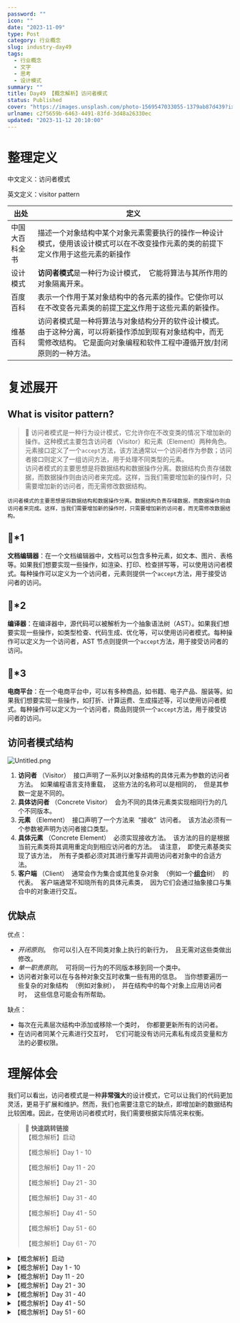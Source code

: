 ```yaml
---
password: ""
icon: ""
date: "2023-11-09"
type: Post
category: 行业概念
slug: industry-day49
tags:
  - 行业概念
  - 文字
  - 思考
  - 设计模式
summary: ""
title: Day49 【概念解析】访问者模式
status: Published
cover: "https://images.unsplash.com/photo-1569547033055-1379ab87d439?ixlib=rb-4.0.3&q=85&fm=jpg&crop=entropy&cs=srgb"
urlname: c2f5659b-6463-4491-83fd-3d48a26330ec
updated: "2023-11-12 20:10:00"
---
```


# 整理定义

中文定义：访问者模式

英文定义：visitor pattern

| 出处           | 定义                                                                                                                                                                                                |
| -------------- | --------------------------------------------------------------------------------------------------------------------------------------------------------------------------------------------------- |
| 中国大百科全书 | 描述一个对象结构中某个对象元素需要执行的操作一种设计模式，使用该设计模式可以在不改变操作元素的类的前提下定义作用于这些元素的新操作                                                                  |
| 设计模式       | **访问者模式**是一种行为设计模式，  它能将算法与其所作用的对象隔离开来。                                                                                                                            |
| 百度百科       | 表示一个作用于某对象结构中的各元素的操作。它使你可以在不改变各元素类的前提[下定义](https://baike.baidu.com/item/%E4%B8%8B%E5%AE%9A%E4%B9%89/658188?fromModule=lemma_inlink)作用于这些元素的新操作。 |
| 维基百科       | 访问者模式是一种将算法与对象结构分开的软件设计模式。 由于这种分离，可以将新操作添加到现有对象结构中，而无需修改结构。 它是面向对象编程和软件工程中遵循开放/封闭原则的一种方法。                     |

# 复述展开

## What is visitor pattern?

> 🎈 访问者模式是一种行为设计模式，它允许你在不改变类的情况下增加新的操作。这种模式主要包含访问者（Visitor）和元素（Element）两种角色。元素接口定义了一个`accept`方法，该方法通常以一个访问者作为参数；访问者接口则定义了一组访问方法，用于处理不同类型的元素。  
> 访问者模式的主要思想是将数据结构和数据操作分离。数据结构负责存储数据，而数据操作则由访问者来完成。这样，当我们需要增加新的操作时，只需要增加新的访问者，而无需修改数据结构。

    访问者模式的主要思想是将数据结构和数据操作分离。数据结构负责存储数据，而数据操作则由访问者来完成。这样，当我们需要增加新的操作时，只需要增加新的访问者，而无需修改数据结构。

## 🌰\*1

**文档编辑器**：在一个文档编辑器中，文档可以包含多种元素，如文本、图片、表格等。如果我们想要实现一些操作，如渲染、打印、检查拼写等，可以使用访问者模式。每种操作可以定义为一个访问者，元素则提供一个`accept`方法，用于接受访问者的访问。

## 🌰\*2

**编译器**：在编译器中，源代码可以被解析为一个抽象语法树（AST）。如果我们想要实现一些操作，如类型检查、代码生成、优化等，可以使用访问者模式。每种操作可以定义为一个访问者，AST 节点则提供一个`accept`方法，用于接受访问者的访问。

## 🌰\*3

**电商平台**：在一个电商平台中，可以有多种商品，如书籍、电子产品、服装等。如果我们想要实现一些操作，如打折、计算运费、生成描述等，可以使用访问者模式。每种操作可以定义为一个访问者，商品则提供一个`accept`方法，用于接受访问者的访问。

## 访问者模式结构

![Untitled.png](https://prod-files-secure.s3.us-west-2.amazonaws.com/dea38628-64dc-40fd-8d17-2efa87e3d554/96415895-366f-48c7-b696-5441fbe4833a/Untitled.png?X-Amz-Algorithm=AWS4-HMAC-SHA256&X-Amz-Content-Sha256=UNSIGNED-PAYLOAD&X-Amz-Credential=AKIAT73L2G45HZZMZUHI%2F20231121%2Fus-west-2%2Fs3%2Faws4_request&X-Amz-Date=20231121T120350Z&X-Amz-Expires=3600&X-Amz-Signature=8e07b4da2b607b40bb799c57464fbc924bf8b1fd92266857e43fc86f31823a81&X-Amz-SignedHeaders=host&x-id=GetObject)

1. **访问者** （Visitor）  接口声明了一系列以对象结构的具体元素为参数的访问者方法。  如果编程语言支持重载，  这些方法的名称可以是相同的，  但是其参数一定是不同的。
2. **具体访问者** （Concrete Visitor）  会为不同的具体元素类实现相同行为的几个不同版本。
3. **元素** （Element）  接口声明了一个方法来  “接收”  访问者。  该方法必须有一个参数被声明为访问者接口类型。
4. **具体元素** （Concrete Element）  必须实现接收方法。  该方法的目的是根据当前元素类将其调用重定向到相应访问者的方法。  请注意，  即使元素基类实现了该方法，  所有子类都必须对其进行重写并调用访问者对象中的合适方法。
5. **客户端** （Client）  通常会作为集合或其他复杂对象  （例如一个[**组合**](https://refactoringguru.cn/design-patterns/composite)树）  的代表。  客户端通常不知晓所有的具体元素类，  因为它们会通过抽象接口与集合中的对象进行交互。

## 优缺点

优点：

- _开闭原则_。  你可以引入在不同类对象上执行的新行为，  且无需对这些类做出修改。
- _单一职责原则_。  可将同一行为的不同版本移到同一个类中。
- 访问者对象可以在与各种对象交互时收集一些有用的信息。  当你想要遍历一些复杂的对象结构  （例如对象树），  并在结构中的每个对象上应用访问者时，  这些信息可能会有所帮助。

缺点：

- 每次在元素层次结构中添加或移除一个类时，  你都要更新所有的访问者。
- 在访问者同某个元素进行交互时，  它们可能没有访问元素私有成员变量和方法的必要权限。

# 理解体会

我们可以看出，访问者模式是一种**非常强大**的设计模式，它可以让我们的代码更加灵活，更易于扩展和维护。然而，我们也需要注意它的缺点，即增加新的数据结构比较困难。因此，在使用访问者模式时，我们需要根据实际情况来权衡。

> 📌 **快速跳转链接**  
> 【概念解析】启动
>
> 【概念解析】Day 1 - 10
>
> 【概念解析】Day 11 - 20
>
> 【概念解析】Day 21 - 30
>
> 【概念解析】Day 31 - 40
>
> 【概念解析】Day 41 - 50
>
> 【概念解析】Day 51 - 60
>
> 【概念解析】Day 61 - 70

<details>
<summary>【概念解析】启动</summary>

[bookmark](https://kuangyichen.com/article/industry)

[bookmark](https://kuangyichen.com/article/start-industry-100-words)

</details>

<details>
<summary>【概念解析】Day 1 - 10</summary>

[bookmark](https://kuangyichen.com/article/industry-day1)

[bookmark](https://kuangyichen.com/article/industry-day2)

[bookmark](https://kuangyichen.com/article/industry-day3)

[bookmark](https://kuangyichen.com/article/industry-day4)

[bookmark](https://kuangyichen.com/article/industry-day5)

[bookmark](https://kuangyichen.com/article/industry-day6)

[bookmark](https://kuangyichen.com/article/industry-day7)

[bookmark](https://kuangyichen.com/article/industry-day8)

[bookmark](https://kuangyichen.com/article/industry-day9)

[bookmark](https://kuangyichen.com/article/industry-day10)

</details>

<details>
<summary>【概念解析】Day 11 - 20</summary>

[bookmark](https://kuangyichen.com/article/industry-day11)

[bookmark](https://kuangyichen.com/article/industry-day12)

[bookmark](https://kuangyichen.com/article/industry-day13)

[bookmark](https://kuangyichen.com/article/industry-day14)

[bookmark](https://kuangyichen.com/article/industry-day15)

[bookmark](https://kuangyichen.com/article/industry-day16)

[bookmark](https://kuangyichen.com/article/industry-day17)

[bookmark](https://kuangyichen.com/article/industry-day18)

[bookmark](https://kuangyichen.com/article/industry-day19)

[bookmark](https://kuangyichen.com/article/industry-day20)

</details>

<details>
<summary>【概念解析】Day 21 - 30</summary>

[bookmark](https://kuangyichen.com/article/industry-day21)

[bookmark](https://kuangyichen.com/article/industry-day22)

[bookmark](https://kuangyichen.com/article/industry-day23)

[bookmark](https://kuangyichen.com/article/industry-day24)

[bookmark](https://kuangyichen.com/article/industry-day25)

[bookmark](https://kuangyichen.com/article/industry-day26)

[bookmark](https://kuangyichen.com/article/industry-day27)

[bookmark](https://kuangyichen.com/article/industry-day28)

[bookmark](https://kuangyichen.com/article/industry-day29)

[bookmark](https://kuangyichen.com/article/industry-day30)

</details>

<details>
<summary>【概念解析】Day 31 - 40</summary>

[bookmark](https://kuangyichen.com/article/industry-day31)

[bookmark](https://kuangyichen.com/article/industry-day32)

[bookmark](https://kuangyichen.com/article/industry-day33)

[bookmark](https://kuangyichen.com/article/industry-day34)

[bookmark](https://kuangyichen.com/article/industry-day35)

[bookmark](https://kuangyichen.com/article/industry-day36)

[bookmark](https://kuangyichen.com/article/industry-day37)

[bookmark](https://kuangyichen.com/article/industry-day38)

[bookmark](https://kuangyichen.com/article/industry-day39)

[bookmark](https://kuangyichen.com/article/industry-day40)

</details>

<details>
<summary>【概念解析】Day 41 - 50</summary>

[bookmark](https://kuangyichen.com/article/industry-day41)

[bookmark](https://kuangyichen.com/article/industry-day42)

[bookmark](https://kuangyichen.com/article/industry-day43)

[bookmark](https://kuangyichen.com/article/industry-day44)

[bookmark](https://kuangyichen.com/article/industry-day45)

[bookmark](https://kuangyichen.com/article/industry-day46)

[bookmark](https://kuangyichen.com/article/industry-day47)

[bookmark](https://kuangyichen.com/article/industry-day48)

[bookmark](https://kuangyichen.com/article/industry-day49)

[bookmark](https://kuangyichen.com/article/industry-day50)

</details>

<details>
<summary>【概念解析】Day 51 - 60</summary>

[bookmark](https://kuangyichen.com/article/industry-day51)

[bookmark](https://kuangyichen.com/article/industry-day52)

[bookmark](https://kuangyichen.com/article/industry-day53)

[bookmark](https://kuangyichen.com/article/industry-day54)

[bookmark](https://kuangyichen.com/article/industry-day55)

[bookmark](https://kuangyichen.com/article/industry-day56)

[bookmark](https://kuangyichen.com/article/industry-day57)

[bookmark](https://kuangyichen.com/article/industry-day58)

[bookmark](https://kuangyichen.com/article/industry-day59)

</details>

